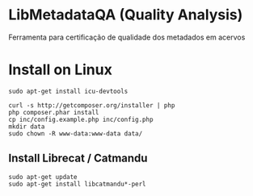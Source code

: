 # LibMetadataQA (Quality Analysis)

Ferramenta para certificação de qualidade dos metadados em acervos

# Install on Linux

    sudo apt-get install icu-devtools

    curl -s http://getcomposer.org/installer | php
    php composer.phar install
    cp inc/config.example.php inc/config.php
    mkdir data
    sudo chown -R www-data:www-data data/

## Install Librecat / Catmandu

    sudo apt-get update
    sudo apt-get install libcatmandu*-perl

